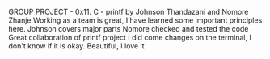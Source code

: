 GROUP PROJECT - 0x11. C - printf by Johnson Thandazani and Nomore Zhanje
Working as a team is great, I have learned some important principles here.
Johnson covers major parts
Nomore checked and tested the code
Great collaboration of printf project
I did come changes on the terminal, I don't know if it is okay.
Beautiful, I love it
